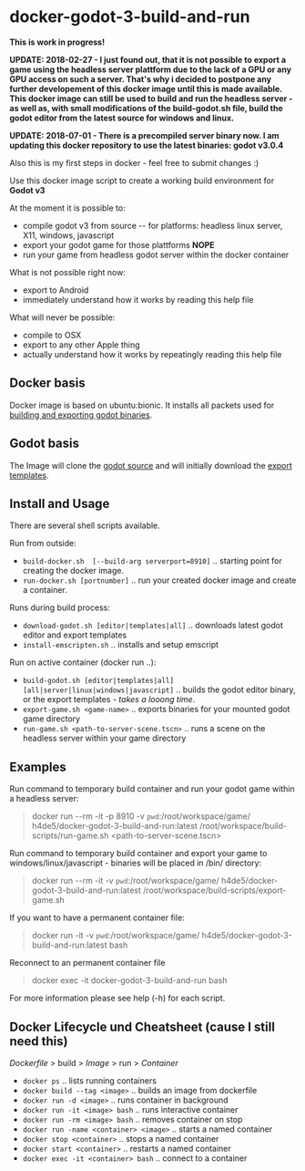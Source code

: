 # docker-godot-3-build-and-run

**This is work in progress!**

**UPDATE: 2018-02-27 - I just found out, that it is not possible to export a game using the headless server plattform due to the lack of a GPU or any GPU access on such a server. That's why i decided to postpone any further developement of this docker image until this is made available. This docker image can still be used to build and run the headless server - as well as, with small modifications of the build-godot.sh file, build the godot editor from the latest source for windows and linux.**

**UPDATE: 2018-07-01 - There is a precompiled server binary now. I am updating this docker repository to use the latest binaries: godot v3.0.4**

Also this is my first steps in docker - feel free to submit changes :) 

Use this docker image script to create a working build environment for **Godot v3**

At the moment it is possible to:
- compile godot v3 from source
-- for platforms: headless linux server, X11, windows, javascript
- export your godot game for those plattforms **NOPE**
- run your game from headless godot server within the docker container

What is not possible right now:
- export to Android
- immediately understand how it works by reading this help file

What will never be possible:
- compile to OSX
- export to any other Apple thing
- actually understand how it works by repeatingly reading this help file

## Docker basis

Docker image is based on ubuntu:bionic. It installs all packets used for [building and exporting godot binaries](http://docs.godotengine.org/en/3.0/development/compiling/compiling_for_x11.html). 

## Godot basis

The Image will clone the [godot source](https://github.com/godotengine/godot) and will initially download the [export templates](https://godotengine.org/download/windows).

## Install and Usage

There are several shell scripts available. 

Run from outside:
- `build-docker.sh	[--build-arg serverport=8910]` .. starting point for creating the docker image.
- `run-docker.sh [portnumber]` .. run your created docker image and create a container.

Runs during build process:
- `download-godot.sh [editor|templates|all]` .. downloads latest godot editor and export templates
- `install-emscripten.sh` .. installs and setup emscript

Run on active container (docker run ..):
- `build-godot.sh [editor|templates|all] [all|server|linux|windows|javascript]` .. builds the godot editor binary, or the export templates - _takes a looong time_.
- `export-game.sh <game-name>` .. exports binaries for your mounted godot game directory
- `run-game.sh <path-to-server-scene.tscn>` .. runs a scene on the headless server within your game directory

## Examples
Run command to temporary build container and run your godot game within a headless server:

> docker run --rm -it -p 8910 -v `pwd`:/root/workspace/game/ h4de5/docker-godot-3-build-and-run:latest /root/workspace/build-scripts/run-game.sh <path-to-server-scene.tscn>

Run command to temporary build container and export your game to windows/linux/javascript - binaries will be placed in /bin/ directory:

> docker run --rm -it -v `pwd`:/root/workspace/game/ h4de5/docker-godot-3-build-and-run:latest /root/workspace/build-scripts/export-game.sh <name-your-game>

If you want to have a permanent container file:

> docker run -it -v `pwd`:/root/workspace/game/ h4de5/docker-godot-3-build-and-run:latest bash

Reconnect to an permanent container file

> docker exec -it docker-godot-3-build-and-run bash

For more information please see help (-h) for each script. 

## Docker Lifecycle und Cheatsheet (cause I still need this)

*Dockerfile* > build > *Image* > run > *Container*

- `docker ps` .. lists running containers
- `docker build --tag <image>` .. builds an image from dockerfile
- `docker run -d <image>` .. runs container in background
- `docker run -it <image> bash` .. runs interactive container
- `docker run -rm <image> bash` .. removes container on stop
- `docker run -name <container> <image>` .. starts a named container
- `docker stop <container>` .. stops a named container
- `docker start <container>` .. restarts a named container
- `docker exec -it <container> bash` .. connect to a container
